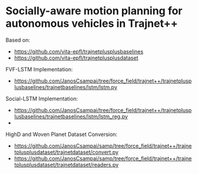 # Socially-aware motion planning for autonomous vehicles in Trajnet++
Based on:
- https://github.com/vita-epfl/trajnetplusplusbaselines
- https://github.com/vita-epfl/trajnetplusplusdataset

FVF-LSTM Implementation: 
- https://github.com/JanosCsampai/tree/force_field/trajnet++/trajnetplusplusbaselines/trajnetbaselines/lstm/lstm.py
  
Social-LSTM Implementation:
- https://github.com/JanosCsampai/tree/force_field/trajnet++/trajnetplusplusbaselines/trajnetbaselines/lstm/lstm_reg.py
-
HighD and Woven Planet Dataset Conversion:
- https://github.com/JanosCsampai/samp/tree/force_field/trajnet++/trajnetplusplusdataset/trajnetdataset/convert.py
- https://github.com/JanosCsampai/samp/tree/force_field/trajnet++/trajnetplusplusdataset/trajnetdataset/readers.py
